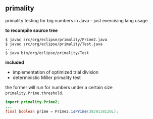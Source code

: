 ## primality
primality testing for big numbers in Java - just exercising lang usage

**to recompile source tree**
```
$ javac src/org/eclipse/primality/Prime2.java
$ javac src/org/eclipse/primality/Test.java
...
$ java bin/org/eclipse/primality/Test
```

**included**
- implementation of optimized trial division 
- deterministic Miller primality test

the former will run for numbers under a certain size `primality.Prime.threshold`.

```java
import primality.Prime2;
...
final boolean prime = Prime2.isPrime(3829138120L);
```
